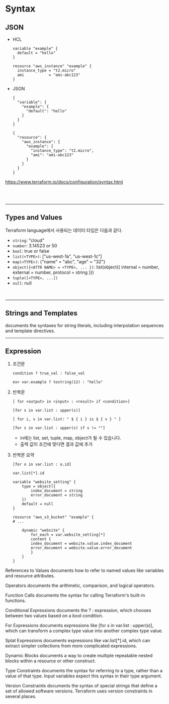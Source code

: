 # Syntax
## JSON
* HCL
    ```
    variable "example" {
      default = "hello"
    }
    
    resource "aws_instance" "example" {
      instance_type = "t2.micro"
      ami           = "ami-abc123"
    }
    ```
* JSON
    ```
    {
      "variable": {
        "example": {
          "default": "hello"
        }
      }
    }
    
    {
      "resource": {
        "aws_instance": {
          "example": {
            "instance_type": "t2.micro",
            "ami": "ami-abc123"
          }
        }
      }
    }
    ```  
https://www.terraform.io/docs/configuration/syntax.html

</br>
</br>


---
## Types and Values
Terraform language에서 사용되는 데이터 타입은 다음과 같다.
* ```string```: "cloud"
* ```number```: 3.14523 or 50
* ```bool```: true or false
* ```list(<TYPE>)```: ["us-west-1a", "us-west-1c"]
* ```map(<TYPE>)```: {"name" = "abc", "age" = "32"}
* ```object({<ATTR NAME> = <TYPE>, ... })```: list(object({ internal = number, external = number, protocol = string }))
* ```tuple([<TYPE>, ...])```
* ```null```: null

</br>

---
## Strings and Templates
documents the syntaxes for string literals, including interpolation sequences and template directives.

---
## Expression
1. 조건문
    ```
    condition ? true_val : false_val

    ex> var.example ? tostring(12) : "hello"
    ```
2. 반복문
    ```
    [ for <output> in <input> : <result> if <condition>]

    [for s in var.list : upper(s)]

    [ for i, v in var.list: " $ { i } is $ { v } " ]

    [for s in var.list : upper(s) if s != ""]
    ```
    * in에는 list, set, tuple, map, object가 될 수 있습니다.
    * 출력 값이 조건에 맞다면 결과 값에 추가


3. 반복문 요약
    ```
    [for o in var.list : o.id]

    var.list[*].id
    ```
    ```
    variable "website_setting" {
        type = object({
            index_document = string
            error_document = string
        })
        default = null
    }

    resource "aws_s3_bucket" "example" {
    # ...

        dynamic "website" {
            for_each = var.website_setting[*]
            content {
            index_document = website.value.index_document
            error_document = website.value.error_document
            }
        }
    }

    ```




References to Values documents how to refer to named values like variables and resource attributes.

Operators documents the arithmetic, comparison, and logical operators.

Function Calls documents the syntax for calling Terraform's built-in functions.

Conditional Expressions documents the <CONDITION> ? <TRUE VAL> : <FALSE VAL> expression, which chooses between two values based on a bool condition.

For Expressions documents expressions like [for s in var.list : upper(s)], which can transform a complex type value into another complex type value.

Splat Expressions documents expressions like var.list[*].id, which can extract simpler collections from more complicated expressions.

Dynamic Blocks documents a way to create multiple repeatable nested blocks within a resource or other construct.

Type Constraints documents the syntax for referring to a type, rather than a value of that type. Input variables expect this syntax in their type argument.

Version Constraints documents the syntax of special strings that define a set of allowed software versions. Terraform uses version constraints in several places.











